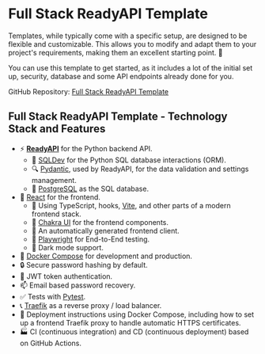 # Full Stack ReadyAPI Template

Templates, while typically come with a specific setup, are designed to be flexible and customizable. This allows you to modify and adapt them to your project's requirements, making them an excellent starting point. 🏁

You can use this template to get started, as it includes a lot of the initial set up, security, database and some API endpoints already done for you.

GitHub Repository: <a href="https://github.com/khulnasoft/full-stack-readyapi-template" class="external-link" target="_blank">Full Stack ReadyAPI Template</a>

## Full Stack ReadyAPI Template - Technology Stack and Features

- ⚡ [**ReadyAPI**](https://readyapi.khulnasoft.com) for the Python backend API.
    - 🧰 [SQLDev](https://sqldev.khulnasoft.com) for the Python SQL database interactions (ORM).
    - 🔍 [Pydantic](https://docs.pydantic.dev), used by ReadyAPI, for the data validation and settings management.
    - 💾 [PostgreSQL](https://www.postgresql.org) as the SQL database.
- 🚀 [React](https://react.dev) for the frontend.
    - 💃 Using TypeScript, hooks, [Vite](https://vitejs.dev), and other parts of a modern frontend stack.
    - 🎨 [Chakra UI](https://chakra-ui.com) for the frontend components.
    - 🤖 An automatically generated frontend client.
    - 🧪 [Playwright](https://playwright.dev) for End-to-End testing.
    - 🦇 Dark mode support.
- 🐋 [Docker Compose](https://www.docker.com) for development and production.
- 🔒 Secure password hashing by default.
- 🔑 JWT token authentication.
- 📫 Email based password recovery.
- ✅ Tests with [Pytest](https://pytest.org).
- 📞 [Traefik](https://traefik.io) as a reverse proxy / load balancer.
- 🚢 Deployment instructions using Docker Compose, including how to set up a frontend Traefik proxy to handle automatic HTTPS certificates.
- 🏭 CI (continuous integration) and CD (continuous deployment) based on GitHub Actions.
